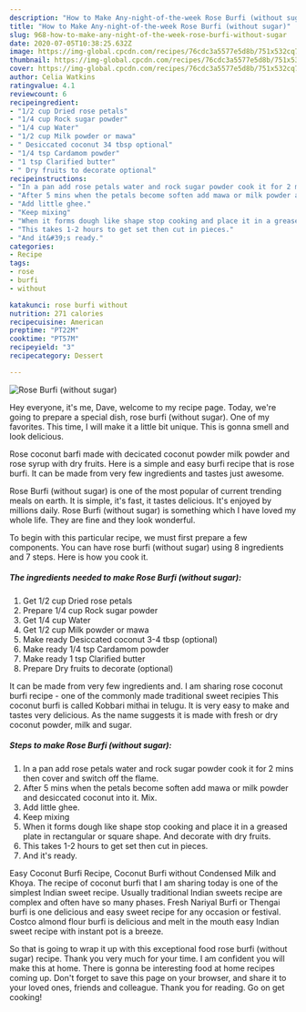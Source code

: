 ```yaml
---
description: "How to Make Any-night-of-the-week Rose Burfi (without sugar)"
title: "How to Make Any-night-of-the-week Rose Burfi (without sugar)"
slug: 968-how-to-make-any-night-of-the-week-rose-burfi-without-sugar
date: 2020-07-05T10:38:25.632Z
image: https://img-global.cpcdn.com/recipes/76cdc3a5577e5d8b/751x532cq70/rose-burfi-without-sugar-recipe-main-photo.jpg
thumbnail: https://img-global.cpcdn.com/recipes/76cdc3a5577e5d8b/751x532cq70/rose-burfi-without-sugar-recipe-main-photo.jpg
cover: https://img-global.cpcdn.com/recipes/76cdc3a5577e5d8b/751x532cq70/rose-burfi-without-sugar-recipe-main-photo.jpg
author: Celia Watkins
ratingvalue: 4.1
reviewcount: 6
recipeingredient:
- "1/2 cup Dried rose petals"
- "1/4 cup Rock sugar powder"
- "1/4 cup Water"
- "1/2 cup Milk powder or mawa"
- " Desiccated coconut 34 tbsp optional"
- "1/4 tsp Cardamom powder"
- "1 tsp Clarified butter"
- " Dry fruits to decorate optional"
recipeinstructions:
- "In a pan add rose petals water and rock sugar powder cook it for 2 mins then cover and switch off the flame."
- "After 5 mins when the petals become soften add mawa or milk powder and desiccated coconut into it. Mix."
- "Add little ghee."
- "Keep mixing"
- "When it forms dough like shape stop cooking and place it in a greased plate in rectangular or square shape. And decorate with dry fruits."
- "This takes 1-2 hours to get set then cut in pieces."
- "And it&#39;s ready."
categories:
- Recipe
tags:
- rose
- burfi
- without

katakunci: rose burfi without 
nutrition: 271 calories
recipecuisine: American
preptime: "PT22M"
cooktime: "PT57M"
recipeyield: "3"
recipecategory: Dessert

---
```



![Rose Burfi (without sugar)](https://img-global.cpcdn.com/recipes/76cdc3a5577e5d8b/751x532cq70/rose-burfi-without-sugar-recipe-main-photo.jpg)

Hey everyone, it's me, Dave, welcome to my recipe page. Today, we're going to prepare a special dish, rose burfi (without sugar). One of my favorites. This time, I will make it a little bit unique. This is gonna smell and look delicious.

Rose coconut barfi made with decicated coconut powder milk powder and rose syrup with dry fruits. Here is a simple and easy burfi recipe that is rose burfi. It can be made from very few ingredients and tastes just awesome.

Rose Burfi (without sugar) is one of the most popular of current trending meals on earth. It is simple, it's fast, it tastes delicious. It's enjoyed by millions daily. Rose Burfi (without sugar) is something which I have loved my whole life. They are fine and they look wonderful.


To begin with this particular recipe, we must first prepare a few components. You can have rose burfi (without sugar) using 8 ingredients and 7 steps. Here is how you cook it.

<!--inarticleads1-->

##### The ingredients needed to make Rose Burfi (without sugar):

1. Get 1/2 cup Dried rose petals
1. Prepare 1/4 cup Rock sugar powder
1. Get 1/4 cup Water
1. Get 1/2 cup Milk powder or mawa
1. Make ready  Desiccated coconut 3-4 tbsp (optional)
1. Make ready 1/4 tsp Cardamom powder
1. Make ready 1 tsp Clarified butter
1. Prepare  Dry fruits to decorate (optional)


It can be made from very few ingredients and. I am sharing rose coconut burfi recipe - one of the commonly made traditional sweet recipies This coconut burfi is called Kobbari mithai in telugu. It is very easy to make and tastes very delicious. As the name suggests it is made with fresh or dry coconut powder, milk and sugar. 

<!--inarticleads2-->

##### Steps to make Rose Burfi (without sugar):

1. In a pan add rose petals water and rock sugar powder cook it for 2 mins then cover and switch off the flame.
1. After 5 mins when the petals become soften add mawa or milk powder and desiccated coconut into it. Mix.
1. Add little ghee.
1. Keep mixing
1. When it forms dough like shape stop cooking and place it in a greased plate in rectangular or square shape. And decorate with dry fruits.
1. This takes 1-2 hours to get set then cut in pieces.
1. And it&#39;s ready.


Easy Coconut Burfi Recipe, Coconut Burfi without Condensed Milk and Khoya. The recipe of coconut burfi that I am sharing today is one of the simplest Indian sweet recipe. Usually traditional Indian sweets recipe are complex and often have so many phases. Fresh Nariyal Burfi or Thengai burfi is one delicious and easy sweet recipe for any occasion or festival. Costco almond flour burfi is delicious and melt in the mouth easy Indian sweet recipe with instant pot is a breeze. 

So that is going to wrap it up with this exceptional food rose burfi (without sugar) recipe. Thank you very much for your time. I am confident you will make this at home. There is gonna be interesting food at home recipes coming up. Don't forget to save this page on your browser, and share it to your loved ones, friends and colleague. Thank you for reading. Go on get cooking!
